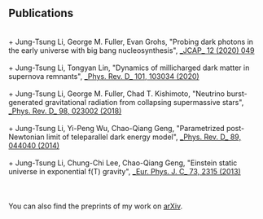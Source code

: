## Publications
<br/>
+ Jung-Tsung Li, George M. Fuller, Evan Grohs, "Probing dark photons in the early universe with big bang nucleosynthesis", <a href="https://doi.org/10.1088/1475-7516/2020/12/049">_JCAP_ 12 (2020) 049</a> <br/><br/>
+ Jung-Tsung Li, Tongyan Lin, "Dynamics of millicharged dark matter in supernova remnants", <a href="https://doi.org/10.1103/PhysRevD.101.103034">_Phys. Rev. D_ 101, 103034 (2020)</a> <br/><br/>
+ Jung-Tsung Li, George M. Fuller, Chad T. Kishimoto, "Neutrino burst-generated gravitational radiation from collapsing supermassive stars", <a href="https://doi.org/10.1103/PhysRevD.98.023002">_Phys. Rev. D_ 98, 023002 (2018)</a> <br/><br/>
+ Jung-Tsung Li, Yi-Peng Wu, Chao-Qiang Geng, "Parametrized post-Newtonian limit of teleparallel dark energy model", <a href="https://doi.org/10.1103/PhysRevD.89.044040">_Phys. Rev. D_ 89, 044040 (2014)</a> <br/><br/>
+ Jung-Tsung Li, Chung-Chi Lee, Chao-Qiang Geng, "Einstein static universe in exponential f(T) gravity", <a href="https://doi.org/10.1140/epjc/s10052-013-2315-z">_Eur. Phys. J. C_ 73, 2315 (2013)</a> <br/><br/>
<br/>
<br/>
You can also find the preprints of my work on <a href="https://arxiv.org/search/?query=Jung-Tsung+Li&searchtype=all&source=header">arXiv</a>. 
